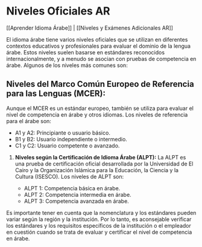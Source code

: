# Niveles Oficiales AR

[[Aprender Idioma Árabe]] | [[Niveles y Exámenes Adicionales AR]]

El idioma árabe tiene varios niveles oficiales que se utilizan en diferentes contextos educativos y profesionales para evaluar el dominio de la lengua árabe. Estos niveles suelen basarse en estándares reconocidos internacionalmente, y a menudo se asocian con pruebas de competencia en árabe. Algunos de los niveles más comunes son:

## **Niveles del Marco Común Europeo de Referencia para las Lenguas (MCER):** 

Aunque el MCER es un estándar europeo, también se utiliza para evaluar el nivel de competencia en árabe y otros idiomas. Los niveles de referencia para el árabe son:

- A1 y A2: Principiante o usuario básico.
- B1 y B2: Usuario independiente o intermedio.
- C1 y C2: Usuario competente o avanzado.

1. **Niveles según la Certificación de Idioma Árabe (ALPT):** La ALPT es una prueba de certificación oficial desarrollada por la Universidad de El Cairo y la Organización Islámica para la Educación, la Ciencia y la Cultura (ISESCO). Los niveles de ALPT son:
    
    - ALPT 1: Competencia básica en árabe.
    - ALPT 2: Competencia intermedia en árabe.
    - ALPT 3: Competencia avanzada en árabe.
    

Es importante tener en cuenta que la nomenclatura y los estándares pueden variar según la región y la institución. Por lo tanto, es aconsejable verificar los estándares y los requisitos específicos de la institución o el empleador en cuestión cuando se trata de evaluar y certificar el nivel de competencia en árabe.
